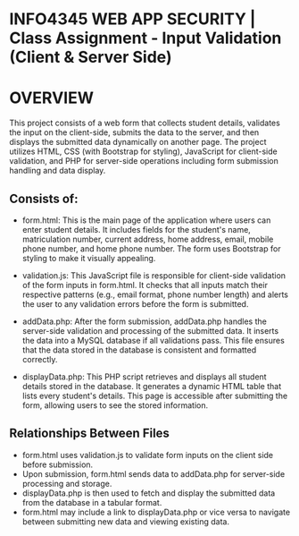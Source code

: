# INFO4345 WEB APP SECURITY | Class Assignment - Input Validation (Client & Server Side)

# OVERVIEW
This project consists of a web form that collects student details, validates the input on the client-side, submits the data to the server, and then displays the submitted data dynamically on another page. 
The project utilizes HTML, CSS (with Bootstrap for styling), JavaScript for client-side validation, and PHP for server-side operations including form submission handling and data display.

## Consists of:
- form.html:
This is the main page of the application where users can enter student details.
It includes fields for the student's name, matriculation number, current address, home address, email, mobile phone number, and home phone number.
The form uses Bootstrap for styling to make it visually appealing.

- validation.js:
This JavaScript file is responsible for client-side validation of the form inputs in form.html.
It checks that all inputs match their respective patterns (e.g., email format, phone number length) and alerts the user to any validation errors before the form is submitted.

- addData.php:
After the form submission, addData.php handles the server-side validation and processing of the submitted data. It inserts the data into a MySQL database if all validations pass.
This file ensures that the data stored in the database is consistent and formatted correctly.

- displayData.php:
This PHP script retrieves and displays all student details stored in the database. It generates a dynamic HTML table that lists every student's details.
This page is accessible after submitting the form, allowing users to see the stored information.

## Relationships Between Files
- form.html uses validation.js to validate form inputs on the client side before submission.
- Upon submission, form.html sends data to addData.php for server-side processing and storage.
- displayData.php is then used to fetch and display the submitted data from the database in a tabular format.
- form.html may include a link to displayData.php or vice versa to navigate between submitting new data and viewing existing data.
